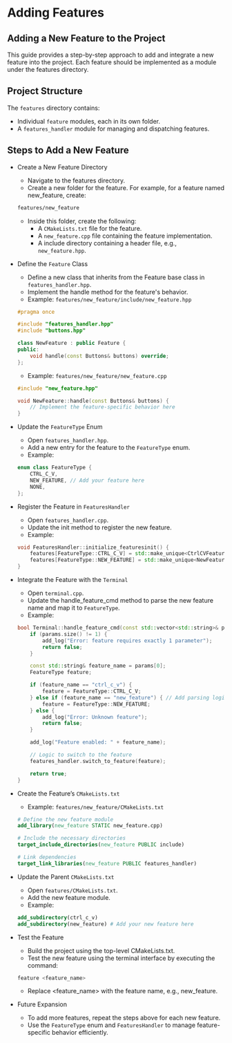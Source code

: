 # Adding Features

## Adding a New Feature to the Project
This guide provides a step-by-step approach to add and integrate a new feature into the project. Each feature should be implemented as a module under the features directory.

## Project Structure
The `features` directory contains:

- Individual `feature` modules, each in its own folder.
- A `features_handler` module for managing and dispatching features.

## Steps to Add a New Feature

- Create a New Feature Directory
    -  Navigate to the features directory.
    - Create a new folder for the feature. For example, for a feature named new_feature, create:
    ```bash
    features/new_feature
    ```
    - Inside this folder, create the following: 
        - A `CMakeLists.txt` file for the feature.
        - A `new_feature.cpp` file containing the feature implementation.
        - A include directory containing a header file, e.g., `new_feature.hpp`.

- Define the `Feature` Class
    - Define a new class that inherits from the Feature base class in `features_handler.hpp`.
    - Implement the handle method for the feature's behavior.
    - Example: `features/new_feature/include/new_feature.hpp`

    ``` cpp
    #pragma once

    #include "features_handler.hpp"
    #include "buttons.hpp"

    class NewFeature : public Feature {
    public:
        void handle(const Buttons& buttons) override;
    };
    ```

    - Example: `features/new_feature/new_feature.cpp`

    ```cpp
    #include "new_feature.hpp"

    void NewFeature::handle(const Buttons& buttons) {
        // Implement the feature-specific behavior here
    }
    ```

- Update the `FeatureType` Enum
    - Open `features_handler.hpp`.
    - Add a new entry for the feature to the `FeatureType` enum.
    - Example:

    ```cpp
    enum class FeatureType {
        CTRL_C_V,
        NEW_FEATURE, // Add your feature here
        NONE,
    };
    ```

- Register the Feature in `FeaturesHandler`
    - Open `features_handler.cpp`.
    - Update the init method to register the new feature.
    - Example:

    ```cpp
    void FeaturesHandler::initialize_featuresinit() {
        features[FeatureType::CTRL_C_V] = std::make_unique<CtrlCVFeature>(keys_config);
        features[FeatureType::NEW_FEATURE] = std::make_unique<NewFeature>(keys_config);
    }
    ```

- Integrate the Feature with the `Terminal`
    - Open `terminal.cpp`.
    - Update the handle_feature_cmd method to parse the new feature name and map it to `FeatureType`.
    - Example:

    ```cpp
    bool Terminal::handle_feature_cmd(const std::vector<std::string>& params) {
        if (params.size() != 1) {
            add_log("Error: feature requires exactly 1 parameter");
            return false;
        }

        const std::string& feature_name = params[0];
        FeatureType feature;

        if (feature_name == "ctrl_c_v") {
            feature = FeatureType::CTRL_C_V;
        } else if (feature_name == "new_feature") { // Add parsing logic
            feature = FeatureType::NEW_FEATURE;
        } else {
            add_log("Error: Unknown feature");
            return false;
        }

        add_log("Feature enabled: " + feature_name);

        // Logic to switch to the feature
        features_handler.switch_to_feature(feature);

        return true;
    }
    ```

- Create the Feature’s `CMakeLists.txt`
    - Example: `features/new_feature/CMakeLists.txt`

    ```cmake
    # Define the new feature module
    add_library(new_feature STATIC new_feature.cpp)

    # Include the necessary directories
    target_include_directories(new_feature PUBLIC include)

    # Link dependencies
    target_link_libraries(new_feature PUBLIC features_handler)
    ```

- Update the Parent `CMakeLists.txt`
    - Open `features/CMakeLists.txt`.
    - Add the new feature module.
    - Example:

    ```cmake
    add_subdirectory(ctrl_c_v)
    add_subdirectory(new_feature) # Add your new feature here
    ```

- Test the Feature
    - Build the project using the top-level CMakeLists.txt.
    - Test the new feature using the terminal interface by executing the command:
    ``` php
    feature <feature_name>
    ```
    - Replace <feature_name> with the feature name, e.g., new_feature.

- Future Expansion
    - To add more features, repeat the steps above for each new feature.
    - Use the `FeatureType` enum and `FeaturesHandler` to manage feature-specific behavior efficiently.

